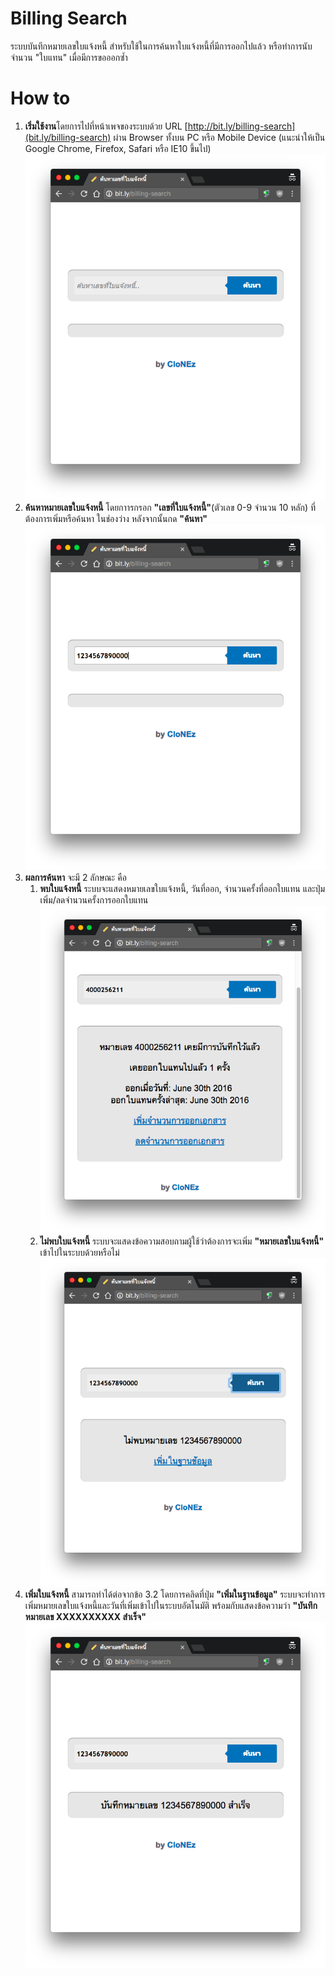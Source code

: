 # Billing Search	
ระบบบันทึกหมายเลขใบแจ้งหนี้ สำหรับใช้ในการค้นหาใบแจ้งหนี้ที่มีการออกไปแล้ว หรือทำการนับจำนวน "ใบแทน" เมื่อมีการขอออกซ้ำ

# How to
1. **เริ่มใช้งาน**โดยการไปที่หน้าเพจของระบบด้วย URL [http://bit.ly/billing-search](bit.ly/billing-search) ผ่าน Browser ทั้งบน PC หรือ Mobile Device (แนะนำให้เป็น Google Chrome, Firefox, Safari หรือ IE10 ขึ้นไป)
![image](https://raw.githubusercontent.com/clonezer/tivcs/bcfeb79d35da85b51cf381789979bc3d06380253/images/home.png)
2. **ค้นหาหมายเลขใบแจ้งหนี้** โดยกาารกรอก **"เลขที่ใบแจ้งหนี้"**(ตัวเลข 0-9 จำนวน 10 หลัก) ที่ต้องการเพิ่มหรือค้นหา ในช่องว่าง หลังจากนั้นกด **"ค้นหา"**
![image](https://raw.githubusercontent.com/clonezer/tivcs/bcfeb79d35da85b51cf381789979bc3d06380253/images/search.png)
3. **ผลการค้นหา** จะมี 2 ลักษณะ คือ
	1. **พบใบแจ้งหนี้** ระบบจะแสดงหมายเลขใบแจ้งหนี้, วันที่ออก, จำนวนครั้งที่ออกใบแทน และปุ่มเพิ่ม/ลดจำนวนครั้งการออกใบแทน
![image](https://raw.githubusercontent.com/clonezer/tivcs/bcfeb79d35da85b51cf381789979bc3d06380253/images/result_1.png)
	2. **ไม่พบใบแจ้งหนี้** ระบบจะแสดงข้อความสอบถามผู้ใช้ว่าต้องการจะเพิ่ม **"หมายเลขใบแจ้งหนี้"** เข้าไปในระบบด้วยหรือไม่
	![image](https://raw.githubusercontent.com/clonezer/tivcs/bcfeb79d35da85b51cf381789979bc3d06380253/images/result_2.png)
4. **เพิ่มใบแจ้งหนี้** สามารถทำได้ต่อจากข้อ 3.2 โดยการคลิดที่ปุ่ม **"เพิ่มในฐานข้อมูล"** ระบบจะทำการเพิ่มหมายเลขใบแจ้งหนี้และวันที่เพิ่มเข้าไปในระบบอัตโนมัติ พร้อมกับแสดงข้อความว่า **"บันทึกหมายเลข XXXXXXXXXX สำเร็จ"**
![image](https://raw.githubusercontent.com/clonezer/tivcs/bcfeb79d35da85b51cf381789979bc3d06380253/images/added.png)

